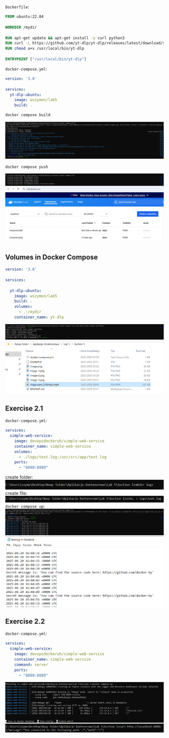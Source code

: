`Dockerfile`:  
```dockerfile
FROM ubuntu:22.04

WORKDIR /mydir

RUN apt-get update && apt-get install -y curl python3
RUN curl -L https://github.com/yt-dlp/yt-dlp/releases/latest/download/yt-dlp -o /usr/local/bin/yt-dlp
RUN chmod a+x /usr/local/bin/yt-dlp

ENTRYPOINT ["/usr/local/bin/yt-dlp"]
```  

`docker-compose.yml`:  
```yml
version: '3.8'

services:
  yt-dlp-ubuntu:
    image: wszymon/lab5
    build: .
```  

```bash
docker compose build
```  
![alt text](image.png)  
```
docker compose push
```  
![alt text](image-1.png)  
![alt text](image-2.png)  


## Volumes in Docker Compose

```yml
version: '3.8'

services:

  yt-dlp-ubuntu:
    image: wszymon/lab5
    build: .
    volumes:
      - .:/mydir
    container_name: yt-dlp
```  

![alt text](image-3.png)  
![alt text](image-4.png)  

## Exercise 2.1

`docker-compose.yml`:  
```yml
services:
  simple-web-service:
    image: devopsdockeruh/simple-web-service
    container_name: simple-web-service
    volumes:
      - ./logs/text.log:/usr/src/app/text.log
    ports:
      - "8080:8080"
```  
create folder:  
![alt text](image-5.png)  
create file:  
![alt text](image-7.png)  
`docker compose up`:  
![alt text](image-6.png)  
![alt text](image-8.png)  

## Exercise 2.2  

`docker-compose.yml`:  
```yml
services:
  simple-web-service:
    image: devopsdockeruh/simple-web-service
    container_name: simple-web-service
    command: server
    ports:
      - "8080:8080"
```  

![alt text](image-9.png)  
![alt text](image-10.png)  
